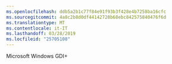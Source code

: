 ```yaml
---
ms.openlocfilehash: ddb5a2b1c77f84e91f93b3f428e4b7258ba16cfc
ms.sourcegitcommit: 4a8c2b8d0df44142728b68ebc842575840476f6d
ms.translationtype: MT
ms.contentlocale: it-IT
ms.lasthandoff: 03/28/2019
ms.locfileid: "25705108"
---
```

Microsoft Windows GDI+